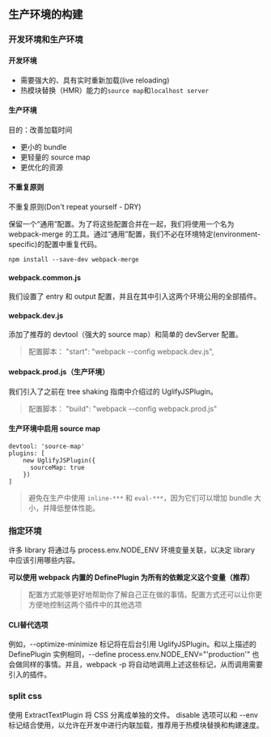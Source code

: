 ## 生产环境的构建

### 开发环境和生产环境

#### 开发环境

- 需要强大的、具有实时重新加载(live reloading)
- 热模块替换（HMR）能力的`source map`和`localhost server`

#### 生产环境

目的：改善加载时间

- 更小的 bundle
- 更轻量的 source map
- 更优化的资源

#### 不重复原则

不重复原则(Don't repeat yourself - DRY)

保留一个“通用”配置。为了将这些配置合并在一起，我们将使用一个名为 webpack-merge 的工具。通过“通用”配置，我们不必在环境特定(environment-specific)的配置中重复代码。

```
npm install --save-dev webpack-merge
```

#### webpack.common.js

我们设置了 entry 和 output 配置，并且在其中引入这两个环境公用的全部插件。

#### webpack.dev.js

添加了推荐的 devtool（强大的 source map）和简单的 devServer 配置。

> 配置脚本： "start": "webpack --config webpack.dev.js",

#### webpack.prod.js（生产环境）

我们引入了之前在 tree shaking 指南中介绍过的 UglifyJSPlugin。

> 配置脚本： "build": "webpack --config webpack.prod.js"

#### 生产环境中启用 source map

```
devtool: 'source-map'
plugins: [
    new UglifyJSPlugin({
      sourceMap: true
    })
]
```

> 避免在生产中使用 `inline-***` 和 `eval-***`，因为它们可以增加 bundle 大小，并降低整体性能。


### 指定环境

许多 library 将通过与 process.env.NODE_ENV 环境变量关联，以决定 library 中应该引用哪些内容。

**可以使用 webpack 内置的 DefinePlugin 为所有的依赖定义这个变量（推荐）**
> 配置方式能够更好地帮助你了解自己正在做的事情。配置方式还可以让你更方便地控制这两个插件中的其他选项

#### CLI替代选项

例如，--optimize-minimize 标记将在后台引用 UglifyJSPlugin。和以上描述的 DefinePlugin 实例相同，--define process.env.NODE_ENV="'production'" 也会做同样的事情。并且，webpack -p 将自动地调用上述这些标记，从而调用需要引入的插件。

### split css

使用 ExtractTextPlugin 将 CSS 分离成单独的文件。
disable 选项可以和 --env 标记结合使用，以允许在开发中进行内联加载，推荐用于热模块替换和构建速度。